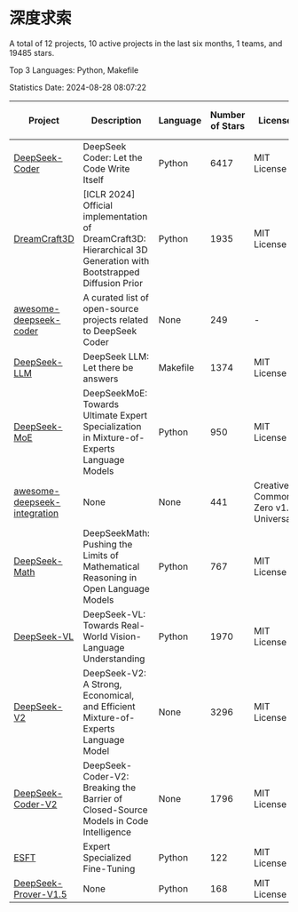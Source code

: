 # 深度求索

A total of 12 projects, 10 active projects in the last six months, 1 teams, and 19485 stars.

Top 3 Languages: Python, Makefile

Statistics Date: 2024-08-28 08:07:22

| Project | Description | Language | Number of Stars | License | Creation Date | Last Updated Date | Last Pushed Date |
| --- | --- | --- | --- | --- | --- | --- | --- |
| [DeepSeek-Coder](https://github.com/deepseek-ai/DeepSeek-Coder) | DeepSeek Coder: Let the Code Write Itself | Python | 6417 | MIT License | 2023-10-20 | 2024-08-28 | 2024-05-21 |
| [DreamCraft3D](https://github.com/deepseek-ai/DreamCraft3D) | [ICLR 2024] Official implementation of DreamCraft3D: Hierarchical 3D Generation with Bootstrapped Diffusion Prior | Python | 1935 | MIT License | 2023-10-23 | 2024-08-28 | 2024-08-21 |
| [awesome-deepseek-coder](https://github.com/deepseek-ai/awesome-deepseek-coder) | A curated list of open-source projects related to DeepSeek Coder | None | 249 | - | 2023-11-06 | 2024-08-27 | 2024-04-03 |
| [DeepSeek-LLM](https://github.com/deepseek-ai/DeepSeek-LLM) | DeepSeek LLM: Let there be answers | Makefile | 1374 | MIT License | 2023-11-29 | 2024-08-28 | 2024-02-04 |
| [DeepSeek-MoE](https://github.com/deepseek-ai/DeepSeek-MoE) | DeepSeekMoE: Towards Ultimate Expert Specialization in Mixture-of-Experts Language Models | Python | 950 | MIT License | 2024-01-02 | 2024-08-27 | 2024-01-16 |
| [awesome-deepseek-integration](https://github.com/deepseek-ai/awesome-deepseek-integration) | None | None | 441 | Creative Commons Zero v1.0 Universal | 2024-01-11 | 2024-08-28 | 2024-08-28 |
| [DeepSeek-Math](https://github.com/deepseek-ai/DeepSeek-Math) | DeepSeekMath: Pushing the Limits of Mathematical Reasoning in Open Language Models | Python | 767 | MIT License | 2024-02-05 | 2024-08-28 | 2024-04-15 |
| [DeepSeek-VL](https://github.com/deepseek-ai/DeepSeek-VL) | DeepSeek-VL: Towards Real-World Vision-Language Understanding | Python | 1970 | MIT License | 2024-03-07 | 2024-08-27 | 2024-04-24 |
| [DeepSeek-V2](https://github.com/deepseek-ai/DeepSeek-V2) | DeepSeek-V2: A Strong, Economical, and Efficient Mixture-of-Experts Language Model | None | 3296 | MIT License | 2024-04-22 | 2024-08-28 | 2024-08-10 |
| [DeepSeek-Coder-V2](https://github.com/deepseek-ai/DeepSeek-Coder-V2) | DeepSeek-Coder-V2: Breaking the Barrier of Closed-Source Models in Code Intelligence | None | 1796 | MIT License | 2024-06-14 | 2024-08-28 | 2024-07-03 |
| [ESFT](https://github.com/deepseek-ai/ESFT) | Expert Specialized Fine-Tuning | Python | 122 | MIT License | 2024-07-04 | 2024-08-26 | 2024-08-12 |
| [DeepSeek-Prover-V1.5](https://github.com/deepseek-ai/DeepSeek-Prover-V1.5) | None | Python | 168 | MIT License | 2024-08-15 | 2024-08-28 | 2024-08-16 |
